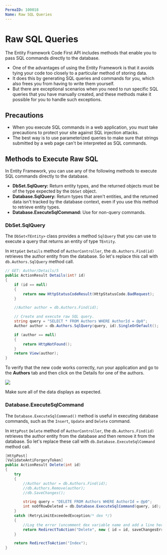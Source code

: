 ```yaml
---
PermaID: 100018
Name: Raw SQL Queries
---
```


# Raw SQL Queries

The Entity Framework Code First API includes methods that enable you to pass SQL commands directly to the database.

* One of the advantages of using the Entity Framework is that it avoids tying your code too closely to a particular method of storing data. 
* It does this by generating SQL queries and commands for you, which also frees you from having to write them yourself. 
* But there are exceptional scenarios when you need to run specific SQL queries that you have manually created, and these methods make it possible for you to handle such exceptions.

## Precautions

* When you execute SQL commands in a web application, you must take precautions to protect your site against SQL injection attacks. 
* The best way is to use parameterized queries to make sure that strings submitted by a web page can't be interpreted as SQL commands.

## Methods to Execute Raw SQL

In Entity Framework, you can use any of the following methods to execute SQL commands directly to the database.

* **DbSet.SqlQuery:** Return entity types, and the returned objects must be of the type expected by the `DbSet` object.
* **Database.SqlQuery:** Return types that aren't entities, and the returned data isn't tracked by the database context, even if you use this method to retrieve entity types.
* **Database.ExecuteSqlCommand:** Use for non-query commands.

### DbSet.SqlQuery

The `DbSet<TEntity>` class provides a method `SqlQuery` that you can use to execute a query that returns an entity of type `TEntity`.

In `HttpGet` `Details` method of `AuthorController`, the `db.Authors.Find(id)` retrieves the author entity from the database. So let's replace this call with `db.Authors.SqlQuery` method call.

```csharp
// GET: Author/Details/5
public ActionResult Details(int? id)
{
    if (id == null)
    {
        return new HttpStatusCodeResult(HttpStatusCode.BadRequest);
    }

    //Author author = db.Authors.Find(id);

    // Create and execute raw SQL query.
    string query = "SELECT * FROM Authors WHERE AuthorId = @p0";
    Author author = db.Authors.SqlQuery(query, id).SingleOrDefault();

    if (author == null)
    {
        return HttpNotFound();
    }
    return View(author);
}
```

To verify that the new code works correctly, run your application and go to the **Authors** tab and then click on the Details for one of the authors.

![](https://raw.githubusercontent.com/zzzprojects/learn-orm/master/mvc-with-entity-framework-6/images/raw-sql-queries-1.png)

Make sure all of the data displays as expected.

### Database.ExecuteSqlCommand

The `Database.ExecuteSqlCommnad()` method is useful in executing database commands, such as the `Insert`, `Update` and `Delete` command.

In `HttpPost` `Delete` method of `AuthorController`, the `db.Authors.Find(id)` retrieves the author entity from the database and then remove it from the database. So let's replace these call with `db.Database.ExecuteSqlCommand` method call.

```csharp
[HttpPost]
[ValidateAntiForgeryToken]
public ActionResult Delete(int id)
{
    try
    {
        //Author author = db.Authors.Find(id);
        //db.Authors.Remove(author);
        //db.SaveChanges();

        string query = "DELETE FROM Authors WHERE AuthorId = @p0";
        int noOfRowDeleted = db.Database.ExecuteSqlCommand(query, id);
    }
    catch (RetryLimitExceededException/* dex */)
    {
        //Log the error (uncomment dex variable name and add a line here to write a log.
        return RedirectToAction("Delete", new { id = id, saveChangesError = true });
    }

    return RedirectToAction("Index");
}
```

